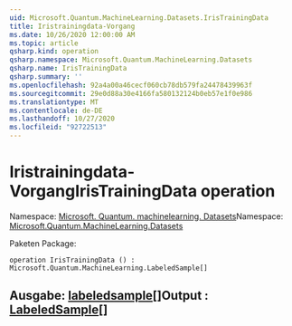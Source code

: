 ```yaml
---
uid: Microsoft.Quantum.MachineLearning.Datasets.IrisTrainingData
title: Iristrainingdata-Vorgang
ms.date: 10/26/2020 12:00:00 AM
ms.topic: article
qsharp.kind: operation
qsharp.namespace: Microsoft.Quantum.MachineLearning.Datasets
qsharp.name: IrisTrainingData
qsharp.summary: ''
ms.openlocfilehash: 92a4a00a46cecf060cb78db579fa24478439963f
ms.sourcegitcommit: 29e0d88a30e4166fa580132124b0eb57e1f0e986
ms.translationtype: MT
ms.contentlocale: de-DE
ms.lasthandoff: 10/27/2020
ms.locfileid: "92722513"
---
```

# <a name="iristrainingdata-operation"></a><span data-ttu-id="89f70-102">Iristrainingdata-Vorgang</span><span class="sxs-lookup"><span data-stu-id="89f70-102">IrisTrainingData operation</span></span>

<span data-ttu-id="89f70-103">Namespace: [Microsoft. Quantum. machinelearning. Datasets](xref:Microsoft.Quantum.MachineLearning.Datasets)</span><span class="sxs-lookup"><span data-stu-id="89f70-103">Namespace: [Microsoft.Quantum.MachineLearning.Datasets](xref:Microsoft.Quantum.MachineLearning.Datasets)</span></span>

<span data-ttu-id="89f70-104">Paketen [](https://nuget.org/packages/)</span><span class="sxs-lookup"><span data-stu-id="89f70-104">Package: [](https://nuget.org/packages/)</span></span>




```qsharp
operation IrisTrainingData () : Microsoft.Quantum.MachineLearning.LabeledSample[]
```


## <a name="output--labeledsample"></a><span data-ttu-id="89f70-105">Ausgabe: [labeledsample](xref:Microsoft.Quantum.MachineLearning.LabeledSample)[]</span><span class="sxs-lookup"><span data-stu-id="89f70-105">Output : [LabeledSample](xref:Microsoft.Quantum.MachineLearning.LabeledSample)[]</span></span>

